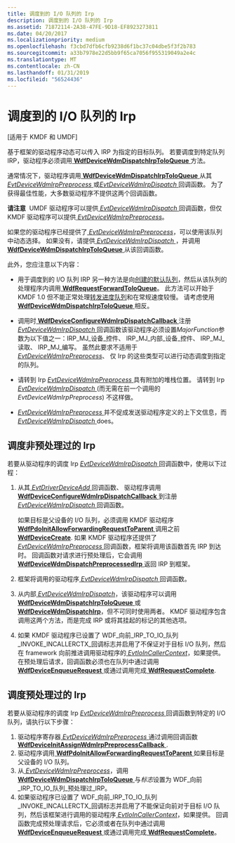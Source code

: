 ```yaml
---
title: 调度到的 I/O 队列的 Irp
description: 调度到的 I/O 队列的 Irp
ms.assetid: 71872114-2A38-47FE-9D18-EF8923273811
ms.date: 04/20/2017
ms.localizationpriority: medium
ms.openlocfilehash: f3cbd7dfb6cfb9238d6f1bc37c04dbe5f3f2b783
ms.sourcegitcommit: a33b7978e22d5bb9f65ca7056f955319049a2e4c
ms.translationtype: MT
ms.contentlocale: zh-CN
ms.lasthandoff: 01/31/2019
ms.locfileid: "56524436"
---
```

# <a name="dispatching-irps-to-io-queues"></a>调度到的 I/O 队列的 Irp


\[适用于 KMDF 和 UMDF\]

基于框架的驱动程序动态可以传入 IRP 为指定的目标队列。 若要调度到特定队列 IRP，驱动程序必须调用[ **WdfDeviceWdmDispatchIrpToIoQueue** ](https://msdn.microsoft.com/library/windows/hardware/hh451105)方法。

通常情况下，驱动程序调用[ **WdfDeviceWdmDispatchIrpToIoQueue** ](https://msdn.microsoft.com/library/windows/hardware/hh451105)从其[ *EvtDeviceWdmIrpPreprocess* ](https://msdn.microsoft.com/library/windows/hardware/ff540925)或[*EvtDeviceWdmIrpDispatch* ](https://msdn.microsoft.com/library/windows/hardware/hh406404)回调函数。 为了获得最佳性能，大多数驱动程序不提供这两个回调函数。

**请注意**  UMDF 驱动程序可以提供[ *EvtDeviceWdmIrpDispatch* ](https://msdn.microsoft.com/library/windows/hardware/hh406404)回调函数，但仅 KMDF 驱动程序可以提供[ *EvtDeviceWdmIrpPreprocess*](https://msdn.microsoft.com/library/windows/hardware/ff540925)。

 

如果您的驱动程序已经提供了[ *EvtDeviceWdmIrpPreprocess*](https://msdn.microsoft.com/library/windows/hardware/ff540925)，可以使用该队列中动态选择。 如果没有，请提供[ *EvtDeviceWdmIrpDispatch* ](https://msdn.microsoft.com/library/windows/hardware/hh406404) ，并调用[ **WdfDeviceWdmDispatchIrpToIoQueue** ](https://msdn.microsoft.com/library/windows/hardware/hh451105)从该回调函数。

此外，您应注意以下内容：

-   用于调度到的 I/O 队列 IRP 另一种方法是向[创建的默认队列](creating-i-o-queues.md)，然后从该队列的处理程序内调用[ **WdfRequestForwardToIoQueue**](https://msdn.microsoft.com/library/windows/hardware/ff549958)。 此方法可以开始于 KMDF 1.0 但不能正常处理[转发进度队列](guaranteeing-forward-progress-of-i-o-operations.md)和在常规速度较慢。 请考虑使用[ **WdfDeviceWdmDispatchIrpToIoQueue** ](https://msdn.microsoft.com/library/windows/hardware/hh451105)相反。

-   调用时[ **WdfDeviceConfigureWdmIrpDispatchCallback** ](https://msdn.microsoft.com/library/windows/hardware/hh451093)注册[ *EvtDeviceWdmIrpDispatch* ](https://msdn.microsoft.com/library/windows/hardware/hh406404)回调函数该驱动程序必须设置*MajorFunction*参数为以下值之一：IRP\_MJ\_设备\_控件、 IRP\_MJ\_内部\_设备\_控件、 IRP\_MJ\_读取、 IRP\_MJ\_编写。 虽然此要求不适用于[ *EvtDeviceWdmIrpPreprocess*](https://msdn.microsoft.com/library/windows/hardware/ff540925)、 仅 Irp 的这些类型可以进行动态调度到指定的队列。

-   请转到 Irp [ *EvtDeviceWdmIrpPreprocess* ](https://msdn.microsoft.com/library/windows/hardware/ff540925)具有附加的堆栈位置。 请转到 Irp [ *EvtDeviceWdmIrpDispatch* ](https://msdn.microsoft.com/library/windows/hardware/hh406404) (而无需在前一个调用的*EvtDeviceWdmIrpPreprocess*) 不这样做。

-   [*EvtDeviceWdmIrpPreprocess* ](https://msdn.microsoft.com/library/windows/hardware/ff540925)并不促成发送驱动程序定义的上下文信息，而[ *EvtDeviceWdmIrpDispatch* ](https://msdn.microsoft.com/library/windows/hardware/hh406404) does。

## <a name="dispatching-non-preprocessed-irps"></a>调度非预处理过的 Irp


若要从驱动程序的调度 Irp [ *EvtDeviceWdmIrpDispatch* ](https://msdn.microsoft.com/library/windows/hardware/hh406404)回调函数中，使用以下过程：

1.  从其[ *EvtDriverDeviceAdd* ](https://msdn.microsoft.com/library/windows/hardware/ff541693)回调函数、 驱动程序调用[ **WdfDeviceConfigureWdmIrpDispatchCallback** ](https://msdn.microsoft.com/library/windows/hardware/hh451093)到注册[ *EvtDeviceWdmIrpDispatch* ](https://msdn.microsoft.com/library/windows/hardware/hh406404)回调函数。

    如果目标是父设备的 I/O 队列，必须调用 KMDF 驱动程序[ **WdfPdoInitAllowForwardingRequestToParent** ](https://msdn.microsoft.com/library/windows/hardware/ff548789)调用之前[ **WdfDeviceCreate**](https://msdn.microsoft.com/library/windows/hardware/ff545926). 如果 KMDF 驱动程序还提供了[ *EvtDeviceWdmIrpPreprocess* ](https://msdn.microsoft.com/library/windows/hardware/ff540925)回调函数，框架将调用该函数首先 IRP 到达时。 回调函数对请求进行预处理后，它会调用[ **WdfDeviceWdmDispatchPreprocessedIrp** ](https://msdn.microsoft.com/library/windows/hardware/ff546927)返回 IRP 到框架。

2.  框架将调用的驱动程序[ *EvtDeviceWdmIrpDispatch* ](https://msdn.microsoft.com/library/windows/hardware/hh406404)回调函数。
3.  从内部[ *EvtDeviceWdmIrpDispatch*](https://msdn.microsoft.com/library/windows/hardware/hh406404)，该驱动程序可以调用[ **WdfDeviceWdmDispatchIrpToIoQueue** ](https://msdn.microsoft.com/library/windows/hardware/hh451105)或[ **WdfDeviceWdmDispatchIrp**](https://msdn.microsoft.com/library/windows/hardware/hh451100)，但不可同时使用两者。 KMDF 驱动程序包含调用这两个方法，而是完成 IRP 或将其挂起的标记的其他选项。
4.  如果 KMDF 驱动程序已设置了 WDF\_向前\_IRP\_TO\_IO\_队列\_INVOKE\_INCALLERCTX\_回调标志并启用了不保证对于目标 I/O 队列，然后在 framework 向前推进调用驱动程序的[ *EvtIoInCallerContext*](https://msdn.microsoft.com/library/windows/hardware/ff541764)，如果提供。 在预处理后请求，回调函数必须也在队列中通过调用[ **WdfDeviceEnqueueRequest** ](https://msdn.microsoft.com/library/windows/hardware/ff545945)或通过调用完成[ **WdfRequestComplete**](https://msdn.microsoft.com/library/windows/hardware/ff549945).

## <a name="dispatching-preprocessed-irps"></a>调度预处理过的 Irp


若要从驱动程序的调度 Irp [ *EvtDeviceWdmIrpPreprocess* ](https://msdn.microsoft.com/library/windows/hardware/ff540925)回调函数到特定的 I/O 队列，请执行以下步骤：

1.  驱动程序寄存器[ *EvtDeviceWdmIrpPreprocess* ](https://msdn.microsoft.com/library/windows/hardware/ff540925)通过调用回调函数[ **WdfDeviceInitAssignWdmIrpPreprocessCallback** ](https://msdn.microsoft.com/library/windows/hardware/ff546043).
2.  驱动程序调用[ **WdfPdoInitAllowForwardingRequestToParent** ](https://msdn.microsoft.com/library/windows/hardware/ff548789)如果目标是父设备的 I/O 队列。
3.  从[ *EvtDeviceWdmIrpPreprocess*](https://msdn.microsoft.com/library/windows/hardware/ff540925)，调用[ **WdfDeviceWdmDispatchIrpToIoQueue** ](https://msdn.microsoft.com/library/windows/hardware/hh451105)与*标志*设置为 WDF\_向前\_IRP\_TO\_IO\_队列\_预处理过\_IRP。
4.  如果驱动程序已设置了 WDF\_向前\_IRP\_TO\_IO\_队列\_INVOKE\_INCALLERCTX\_回调标志并启用了不能保证向前对于目标 I/O 队列，然后该框架进行调用的驱动程序[ *EvtIoInCallerContext*](https://msdn.microsoft.com/library/windows/hardware/ff541764)，如果提供。 回调函数完成预处理请求后，它必须或者在队列中通过调用[ **WdfDeviceEnqueueRequest** ](https://msdn.microsoft.com/library/windows/hardware/ff545945)或通过调用完成[ **WdfRequestComplete**](https://msdn.microsoft.com/library/windows/hardware/ff549945)。

 

 





